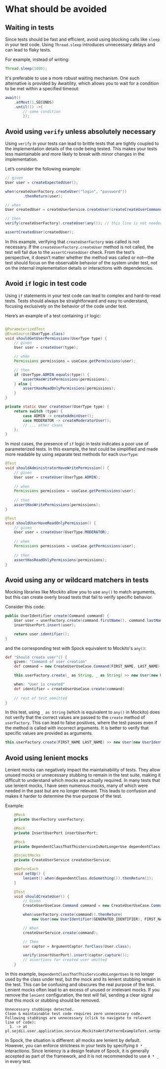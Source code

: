 # What should be avoided

## Waiting in tests

Since tests should be fast and efficient, avoid using blocking calls like `sleep` in your test code. Using
`Thread.sleep` introduces unnecessary delays and can lead to flaky tests.

For example, instead of writing:

```java
Thread.sleep(1000);
```

It's preferable to use a more robust waiting mechanism. One such alternative is provided by Awaitility, which allows you
to wait for a condition to be met within a specified timeout:

```java
await()
    .atMost(1,SECONDS)
    .until(() ->{
        // some condition
        });
```

## Avoid using `verify` unless absolutely necessary

Using `verify` in your tests can lead to brittle tests that are tightly coupled to the implementation details of the
code being tested. This makes your tests less maintainable and more likely to break with minor changes in the
implementation.

Let’s consider the following example:

```java
// given
User user = createExpectedUser();

when(createUserFactory.createUser("login", "password"))
        .thenReturn(user);

// when
User createdUser = createUserService.createUser(createCreateUserCommand());

// then
verify(createUserFactory).createUser(any()); // this line is not needed

assertCreatedUser(createdUser);
```

In this example, verifying that `createUserFactory` was called is not necessary. If the `createUserFactory.createUser`
method is not called, the test will fail due to the `assertCreatedUser` check. From the test’s perspective, it doesn’t
matter whether the method was called or not—the test should focus on the observable behavior of the system under test,
not on the internal implementation details or interactions with dependencies.

## Avoid `if` logic in test code

Using `if` statements in your test code can lead to complex and hard-to-read tests. Tests should always be straightforward and easy to understand, focusing exclusively on the behavior of the code under test.

Here’s an example of a test containing `if` logic:

```java

@ParameterizedTest
@EnumSource(UserType.class)
void shouldGetUserPermissions(UserType type) {
    // given
    User user = createUser(type);

    // when
    Permissions permissions = useCase.getPermissions(user);

    // then
    if (UserType.ADMIN.equals(type)) {
        assertHasWritePermissions(permissions);
    } else {
        assertHasReadOnlyPermissions(permissions);
    }
}

private static User createUser(UserType type) {
    return switch (type) {
        case ADMIN -> createAdminUser();
        case MODERATOR -> createModeratorUser();
        // ... other cases
    };
}
```

In most cases, the presence of `if` logic in tests indicates a poor use of parameterized tests. In this example, the test could be simplified and made more readable by using separate test methods for each `UserType`:

```java
@Test
void shouldAdministratorHaveWritePermission() {
    // given
    User user = createUser(UserType.ADMIN);
    
    // when
    Permissions permissions = useCase.getPermissions(user);
    
    // then
    assertHasWritePermissions(permissions);
}

@Test
void shouldUserHaveReadOnlyPermission() {
    // given
    User user = createUser(UserType.MODERATOR);
    
    // when
    Permissions permissions = useCase.getPermissions(user);
    
    // then
    assertHasReadOnlyPermissions(permissions);
}
```

## Avoid using any or wildcard matchers in tests

Mocking libraries like Mockito allow you to use `any()` to match arguments,
but this can create overly broad tests that fail to verify specific behavior.

Consider this code:

```java
public UserIdentifier create(Command command) {
    User user = userFactory.create(command.firstName(), command.lastName());
    insertUserPort.insert(user);

    return user.identifier();
}
```

and the corresponding test with Spock equivalent to Mockito's `any()`:

```groovy
def "Should create user"() {
    given: "Command of user creation"
    def command = new CreateUserUseCase.Command(FIRST_NAME, LAST_NAME)

    this.userFactory.create(_ as String, _ as String) >> new User(new UserIdentifier(GENERATED_IDENTIFIER), FIRST_NAME, LAST_NAME)

    when: "User is created"
    def identifier = createUserUseCase.create(command)
    
    // rest of test ommitted
}
```

In this test,
using `_ as String` (which is equivalent to `any()` in Mockito)
does not verify that the correct values are passed to the `create` method of `userFactory`.
This can lead to false positives,
where the test passes even if the method is called with incorrect arguments.
It is better to verify that specific values are provided as arguments.

```groovy
this.userFactory.create(FIRST_NAME LAST_NAME) >> new User(new UserIdentifier(GENERATED_IDENTIFIER), FIRST_NAME, LAST_NAME)
```

## Avoid using lenient mocks

Lenient mocks can negatively impact the maintainability of tests.
They allow unused mocks or unnecessary stubbing to remain in the test suite,
making it difficult to understand which mocks are actually required.
In many tests that use lenient mocks, I have seen numerous mocks,
many of which were needed in the past but are no longer relevant.
This leads to confusion and makes it harder to determine the true purpose of the test.

Example:
```java
    @Mock
    private UserFactory userFactory;

    @Mock
    private InsertUserPort insertUserPort;

    @Mock
    private DependentClassThatThisServiceIsNotLongerUse dependentClass;

    @InjectMocks
    private CreateUserService createUserService;

    @BeforeEach
    void setUp() {
        lenient().when(dependentClass.doSomething()).thenReturn(1);
    }

    @Test
    void shouldCreateUser() {
        // Given
        CreateUserUseCase.Command command = new CreateUserUseCase.Command(FIRST_NAME, LAST_NAME);

        when(userFactory.create(command)).thenReturn(
            new User(new UserIdentifier(GENERATED_IDENTIFIER), FIRST_NAME, LAST_NAME));

        // When
        createUserService.create(command);

        // Then
        var captor = ArgumentCaptor.forClass(User.class);

        verify(insertUserPort).insert(captor.capture());
        // assertions for created user omitted
    }
```

In this example, `DependentClassThatThisServiceNoLongerUses`
is no longer used by the class under test, but the mock and its lenient stubbing remain in the test.
This can be confusing and obscures the real purpose of the test.
Lenient mocks often lead to an excess of unused or irrelevant mocks.
If you remove the `lenient` configuration, the test will fail,
sending a clear signal that this mock or stubbing should be removed.

```text
Unnecessary stubbings detected.
Clean & maintainable test code requires zero unnecessary code.
Following stubbings are unnecessary (click to navigate to relevant line of code):
  1. -> at pl.sejdii.user.application.service.MockitoAntiPatternExampleTest.setUp(MockitoAntiPatternExampleTest.java:40)
```

In Spock, the situation is different: all mocks are lenient by default.
However, you can enforce strictness in your tests by specifying `0 * _` interactions.
Since leniency is a design feature of Spock, it is generally accepted as part of the framework,
and it is not recommended to use `0 * _` in every test.
